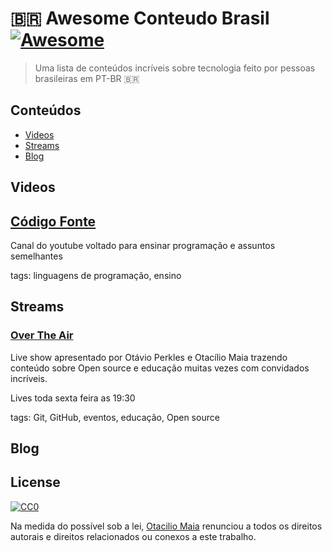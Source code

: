 ﻿# 🇧🇷 Awesome Conteudo Brasil [![Awesome](https://cdn.rawgit.com/sindresorhus/awesome/d7305f38d29fed78fa85652e3a63e154dd8e8829/media/badge.svg)](https://github.com/sindresorhus/awesome)

> Uma lista de conteúdos incríveis sobre tecnologia feito por pessoas brasileiras em PT-BR 🇧🇷

## Conteúdos

- [Videos](#Videos)
- [Streams](#Streams)
- [Blog](#Blog)

## Videos
## [Código Fonte](https://www.youtube.com/c/codigofontetv)

Canal do youtube voltado para ensinar programação e assuntos semelhantes

tags: linguagens de programação, ensino
## Streams

### [Over The Air](https://www.twitch.tv/githubeducation)

Live show apresentado por Otávio Perkles e Otacílio Maia trazendo conteúdo sobre Open source e educação muitas vezes com convidados incríveis. 

Lives toda sexta feira as 19:30

tags: Git, GitHub, eventos, educação, Open source

## Blog

## License

[![CC0](http://mirrors.creativecommons.org/presskit/buttons/88x31/svg/cc-zero.svg)](http://creativecommons.org/publicdomain/zero/1.0)

Na medida do possível sob a lei, [Otacilio Maia](https://github.com/OtacilioN) renunciou a todos os direitos autorais e direitos relacionados ou conexos a este trabalho.
